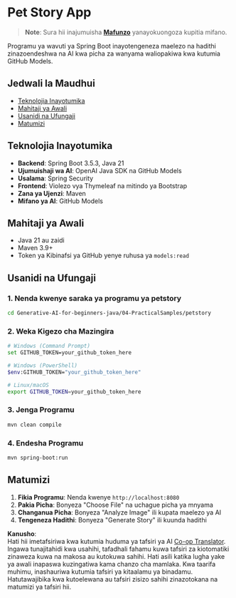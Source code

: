 <!--
CO_OP_TRANSLATOR_METADATA:
{
  "original_hash": "c1ac1fbe111c9882e869f1453b915a17",
  "translation_date": "2025-07-25T09:57:46+00:00",
  "source_file": "04-PracticalSamples/petstory/README.md",
  "language_code": "sw"
}
-->
# Pet Story App

>**Note**: Sura hii inajumuisha [**Mafunzo**](./TUTORIAL.md) yanayokuongoza kupitia mifano.

Programu ya wavuti ya Spring Boot inayotengeneza maelezo na hadithi zinazoendeshwa na AI kwa picha za wanyama waliopakiwa kwa kutumia GitHub Models.

## Jedwali la Maudhui

- [Teknolojia Inayotumika](../../../../04-PracticalSamples/petstory)
- [Mahitaji ya Awali](../../../../04-PracticalSamples/petstory)
- [Usanidi na Ufungaji](../../../../04-PracticalSamples/petstory)
- [Matumizi](../../../../04-PracticalSamples/petstory)

## Teknolojia Inayotumika

- **Backend**: Spring Boot 3.5.3, Java 21
- **Ujumuishaji wa AI**: OpenAI Java SDK na GitHub Models
- **Usalama**: Spring Security
- **Frontend**: Violezo vya Thymeleaf na mitindo ya Bootstrap
- **Zana ya Ujenzi**: Maven
- **Mifano ya AI**: GitHub Models

## Mahitaji ya Awali

- Java 21 au zaidi
- Maven 3.9+
- Token ya Kibinafsi ya GitHub yenye ruhusa ya `models:read`

## Usanidi na Ufungaji

### 1. Nenda kwenye saraka ya programu ya petstory
```bash
cd Generative-AI-for-beginners-java/04-PracticalSamples/petstory
```

### 2. Weka Kigezo cha Mazingira
   ```bash
   # Windows (Command Prompt)
   set GITHUB_TOKEN=your_github_token_here
   
   # Windows (PowerShell)
   $env:GITHUB_TOKEN="your_github_token_here"
   
   # Linux/macOS
   export GITHUB_TOKEN=your_github_token_here
   ```

### 3. Jenga Programu
```bash
mvn clean compile
```

### 4. Endesha Programu
```bash
mvn spring-boot:run
```

## Matumizi

1. **Fikia Programu**: Nenda kwenye `http://localhost:8080`
2. **Pakia Picha**: Bonyeza "Choose File" na uchague picha ya mnyama
3. **Changanua Picha**: Bonyeza "Analyze Image" ili kupata maelezo ya AI
4. **Tengeneza Hadithi**: Bonyeza "Generate Story" ili kuunda hadithi

**Kanusho**:  
Hati hii imetafsiriwa kwa kutumia huduma ya tafsiri ya AI [Co-op Translator](https://github.com/Azure/co-op-translator). Ingawa tunajitahidi kwa usahihi, tafadhali fahamu kuwa tafsiri za kiotomatiki zinaweza kuwa na makosa au kutokuwa sahihi. Hati asili katika lugha yake ya awali inapaswa kuzingatiwa kama chanzo cha mamlaka. Kwa taarifa muhimu, inashauriwa kutumia tafsiri ya kitaalamu ya binadamu. Hatutawajibika kwa kutoelewana au tafsiri zisizo sahihi zinazotokana na matumizi ya tafsiri hii.